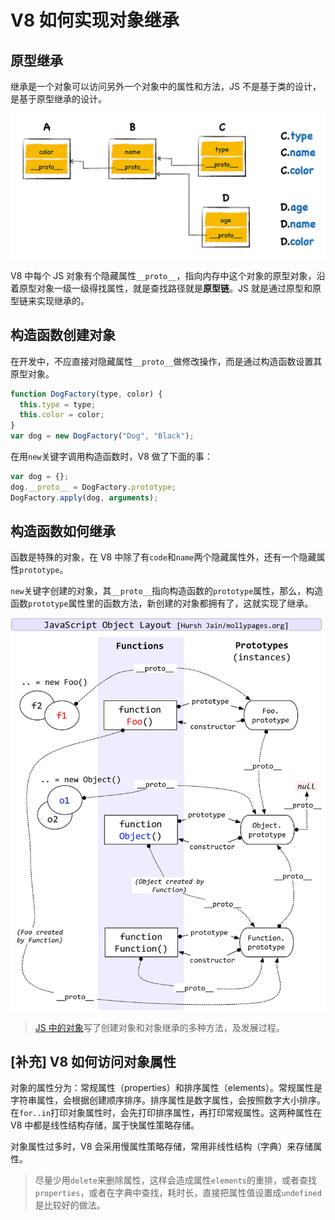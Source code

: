 # V8 如何实现对象继承

## 原型继承

继承是一个对象可以访问另外一个对象中的属性和方法，JS 不是基于类的设计，是基于原型继承的设计。

![img](assets/44a91019e752ae2e7d6b709562d2554a.jpg)

V8 中每个 JS 对象有个隐藏属性`__proto__`，指向内存中这个对象的原型对象，沿着原型对象一级一级得找属性，就是查找路径就是**原型链**。JS 就是通过原型和原型链来实现继承的。

## 构造函数创建对象

在开发中，不应直接对隐藏属性`__proto__`做修改操作，而是通过构造函数设置其原型对象。

```js
function DogFactory(type, color) {
  this.type = type;
  this.color = color;
}
var dog = new DogFactory("Dog", "Black");
```

在用`new`关键字调用构造函数时，V8 做了下面的事：

```js
var dog = {};
dog.__proto__ = DogFactory.prototype;
DogFactory.apply(dog, arguments);
```

## 构造函数如何继承

函数是特殊的对象，在 V8 中除了有`code`和`name`两个隐藏属性外，还有一个隐藏属性`prototype`。

`new`关键字创建的对象，其`__proto__`指向构造函数的`prototype`属性，那么，构造函数`prototype`属性里的函数方法，新创建的对象都拥有了，这就实现了继承。

![Js 原型链_js原型_Jacoh的专栏-CSDN博客](assets/20190402143627293.png)

> [JS 中的对象](/js/OOP.md)写了创建对象和对象继承的多种方法，及发展过程。

## [补充] V8 如何访问对象属性

对象的属性分为：常规属性（properties）和排序属性（elements）。常规属性是字符串属性，会根据创建顺序排序。排序属性是数字属性，会按照数字大小排序。在`for..in`打印对象属性时，会先打印排序属性，再打印常规属性。这两种属性在 V8 中都是线性结构存储，属于快属性策略存储。

对象属性过多时，V8 会采用慢属性策略存储，常用非线性结构（字典）来存储属性。

> 尽量少用`delete`来删除属性，这样会造成属性`elements`的重排，或者查找`properties`，或者在字典中查找，耗时长，直接把属性值设置成`undefined`是比较好的做法。
